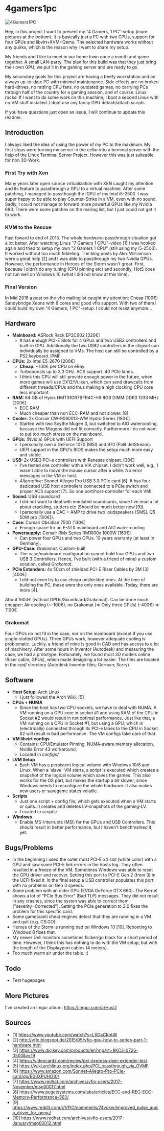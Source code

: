 # 4gamers1pc
![4Gamers1PC](https://imgur.com/WeOE5yj.jpg)

Hey, in this project I want to present my "4 Gamers, 1 PC"-setup (more pictures at the bottom).
It is basically just a PC with two CPUs, support for four GPUs and libvirt+KVM+Qemu. 
The selected hardware works without any quirks, which is the reason why I
want to share my setup.

My friends and I like to meet in our home town
once a month and game together. A small LAN-party. The plan for this build was that they just 
bring their own GPU, we put it in the gaming server and are ready to go.

My secondary goals for this project are having a beefy workstation and an always up-to-date PC with minimal 
maintenance. Side effects are no broken hard-drives, no rattling CPU fans, no outdated games, 
no carrying PCs through half of the country for a gaming session, and of course: Linux rocks! 
If I want to do some work on this machine, I boot a second Linux with no VM stuff installed. 
I dont use any fancy GPU detach/attach scripts.

If you have questions just open an issue, I will continue to update this readme.

## Introduction
I always liked the idea of using the power of my PC to the maximum. My first 
steps were turning my server in the cellar into a terminal server with the
help of the Linux Terminal Server Project. However this was just suiteable for 
non 3D-Work.
### First Try with Xen
Many years later open source virtualization with XEN caught my attention and its
feature to passthrough a GPU to a virtual machine. After some patching, I 
managed to passthough the IGPU of my Intel i5-2500. I was super happy to be able
to play Counter-Strike in a VM, even with no sound. Sadly, I could not manage 
to forward more powerful GPUs like my Nvidia 680. There were some patches on the
mailing list, but I just could not get it to work.
### KVM to the Rescue
Fast foward to end of 2015. The whole hardware-passthrough situation got a lot better. 
After watching Linus "7 Gamers 1 CPU"-video [1] I was hooked again and tried to 
setup my own "2 Gamers 1 CPU" (still using my i5-2500). 
It worked without too much fiddeling. The blog posts by Alex Williamson were a 
great help [2] and I was able to passthrough my two Nvidia GPUs. However, the 
performance in Heroes of the Storm wasn't great. First, because I didn't do any
tuning (CPU pinning etc) and secondly, HotS does not run well on Windows 10 
(what I did not know at this time).
### Final Version
In Mid 2016 a post on the vfio mailinglist caught my attention: 
Cheap (100€) Sandybridge Xeons with 8 cores and good vfio support. 
With two of them I could build my own "4 Gamers, 1 PC"-setup. I could not resist anymore...

## Hardware
* **Mainboard:** ASRock Rack EP2C602 [320€]
  * It has enough PCI-E Slots for 4 GPUs and two USB3 controllers and built-in GPU. Additionally the two USB2 controllers in the chipset can individually be assigned to VMs. The host can still be controlled by a PS2 keyboard. IPMI!
* **CPUs:** 2x Intel E5-2670 [200€]
  * **Cheap**. ~100€ per CPU on eBay.
  * Turboboosts up to 3.3 GHz. ACS support. 40 PCIe lanes. 
  * I think this CPU will still provide enough power in the future, when more games will use DX12/Vulkan, which can send drawcalls from different threads/CPUs and thus making a high clocking CPU core less important.
* **RAM:** 64 GB of Hynix HMT31GR7BFR4C-H9 8GB DIMM DDR3 1333 MHz [200€]
  * ECC RAM
  * Much cheaper than non ECC-RAM and not slower. [8]
* **Cooler:** 2x Corsair CW-9060013-WW Hydro Series [180€]
  * Started with two Scythe Mugen 3, but switched to AIO watercooling, because the Mugens did not fit correctly. Furthermore I do not want to put too much stress on the mainboard.
* **GPUs:** (Nvidia) GPUs with UEFI Support
  * I personally own a GeForce 1070 (MSI) and 970 (Palit JetStream).
  * UEFI support in the GPU's BIOS makes the setup much more easy and stable.
* **USB:** 2x USB3 PCI-e controllers with Renesas chipset. [30€]
  * I've tested one controller with a VIA chipset. I didn't work well, e.g., I wasn't able to move the mouse cursor after a while. No error messages in the VM or host.
  * *Alternative*: Sonnet Allegro Pro USB 3.0 PCIe card [6]. It has four dedicated USB host controllers connected to a PCIe switch and proper ACS support [7]. So one port/host-controller for each VM! 
* **Sound**: USB soundcard
  * I did not want to deal with emulated soundcards, since I've read a lot about crackling, stutters etc (Should be much better now [9]).
  * I personally use a DAC + AMP to drive two loudspeakers (SMSL Q5 50W pro [100€]).
* **Case:** Corsair Obsidian 750D [130€]
  * Enough space for an E-ATX mainboard and AIO water-cooling
* **Powersupply:** Corsair RMx Series RM1000x 1000W [160€]
  * Can power four GPUs and two CPUs. 10 years warranty (at least in Germany).
* **GPU-Case:** *Grakomat*. Custom-built
  * The case/mainboard configuration cannot hold four GPUs and two USB 3 Controllers. Hence, I've built (with a friend of mine) a custom solution, called *Grakomat*.
* **PCIe Extenders:** 4x 50cm of shielded PCI-E Riser Cables by 3M [3] [400€]
  * I did not even try to use cheap unshielded ones. At the time of building the PC, these were the only ones available. Today, there are more [4].

About 1600€ (without GPUs/Soundcard/Grakomat). Can be done much cheaper: Air cooling (~-100€), no Grakomat (=> Only three GPUs) (-400€) => 1100€
### Grakomat
Four GPUs do not fit in the case, nor on the mainboard 
(except if you use single-slotted GPUs). Three GPUs work, however adequate 
cooling is problematic. Luckily, a friend of mine is good in CAD and has access to a lot of machinery. 
After some hours in Inventor (Autodesk) and measuring the case, 
we had a prototype. Fortunately, we found most 3D models online (Riser cable, GPUs), 
which made designing a lot easier. The files are located in the *cad/* directory 
(Autodesk Inventor files; German; Sorry).

## Software
* **Host Setup**: Arch Linux
  * I just followed the Arch Wiki. [5]
* **CPUs + NUMA**
  * Since the host has two CPU sockets, we have to deal with NUMA. A VM running on a CPU core in socket #1 and using RAM of the CPU in Socket #2 would result in not optimal performance. Just like that, a VM running on a CPU in Socket #1, but using a GPU, which is (electrically) connected through its PCI-e lanes to the CPU in Socket #2 will result in bad performance. The VM configs take care of that.
* **VM libvirt configs**
  * Contains: CPU/Emulator Pinning, NUMA-aware memory allocation, Nvidia Error 43 workaround, 
  * Located in *configs/*
* **LVM Setup**
  * Each VM has a persistent logical volume with Windows 10/8 and Linux. When a 'slave'-VM starts, a script is executed which creates a snapshot of the logical volume which saves the games. This also works for the OS part, but makes the startup a bit slower, since Windows needs to reconfigure the whole hardware. It also makes new users or savegame states volatile. 
* **Scripts**
  * Just one script + config file, which gets executed when a VM starts or quits. It creates and deletes LV-snapshots of the gaming-LV. 
  * Located in *scripts/*
* **Windows**
  * Enable MS-Interrupts (MSI) for the GPUs and USB Controllers. This *should* result in better performance, but I haven't benchmarked it, yet.

## Bugs/Problems
* In the beginning I used the outer most PCI-E x4 slot (white color) with a GPU and saw some PCI-E link errors in the hosts log. They often resulted in a freeze of the VM. Sometimes Windows was able to reset the GPU driver and recover. Setting this port to PCI-E Gen 2 (from 3) in the UEFI fixed it. In the final setup a USB controller populates this port with no problems on Gen 3 speeds.
* Some problem with an older GPU (EVGA GeForce GTX 660). The Kernel shows a lot of "PCIe Bus Error" (Bad TLP) messages. They did not result in any crashes, since the systen was able to correct them ("severity=Corrected"). Setting the PCIe generation to 2.0 fixes the problem for this specific card.
* Some games/anti cheat engines detect that they are running in a VM and quit (e.g. CS:GO).
* Heroes of the Storm is running bad on Windows 10 [10]. Rebooting to Windows 8 fixes that.
* My newer Dell monitors sometimes flicker/go black for a short period of time. However, I think this has nothing to do with the VM setup, but with the length of the Displayport cables (4 meters). 
* Too much warm air under the table. ;)

## Todo
* Test hugepages

## More Pictures
I've created an imgur album: https://imgur.com/a/Husi2

## Sources
* [1] https://www.youtube.com/watch?v=LXOaCkbt4lI
* [2] http://vfio.blogspot.de/2015/05/vfio-gpu-how-to-series-part-1-hardware.html
* [3] https://www.digikey.com/products/en?mpart=8KC3-0726-0500&v=19
* [4] https://videocardz.com/review/pci-express-riser-extender-test
* [5] https://wiki.archlinux.org/index.php/PCI_passthrough_via_OVMF
* [6] https://www.amazon.com/Sonnet-Allegro-Pro-PCIe-card/dp/B00XPUHO10/
* [7] https://www.redhat.com/archives/vfio-users/2017-November/msg00017.html
* [8] https://www.pugetsystems.com/labs/articles/ECC-and-REG-ECC-Memory-Performance-560/
* [9] https://www.reddit.com/r/VFIO/comments/74vokw/improved_pulse_audio_driver_for_qemu/
* [10] https://www.redhat.com/archives/vfio-users/2017-January/msg00012.html
